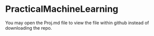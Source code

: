# PracticalMachineLearning

You may open the Proj.md file to view the file within github instead of downloading the repo. 
